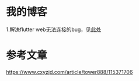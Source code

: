 # 我的博客
1.解决flutter web无法连接的bug，见[此处](https://github.com/flutter/flutter/issues/53338)
# 参考文章
https://www.cxyzjd.com/article/tower888/115371706